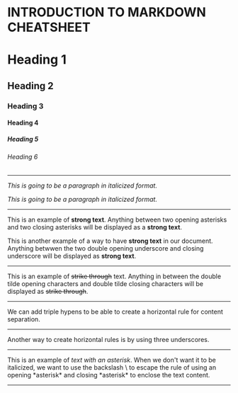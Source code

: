 # INTRODUCTION TO MARKDOWN CHEATSHEET

<!-- HEADING -->
# Heading 1
## Heading 2
### Heading 3
#### Heading 4
##### Heading 5
###### Heading 6

---

<!-- Italics -->
_This is going to be a paragraph in italicized format._

*This is going to be a paragraph in italicized format.*

---

<!-- STRONG -->
This is an example of **strong text**. Anything between two opening asterisks and two closing asterisks will be displayed as a **strong text**.

This is another example of a way to have __strong text__ in our document. Anything betwwen the two double opening underscore and closing underscore will be displayed as __strong text__.

---

<!-- STRIKE THROUGH -->
This is an example of ~~strike through~~ text. Anything in between the double tilde opening characters and double tilde closing characters will be displayed as ~~strike through~~.

---

<!-- HORIZONTAL RULE -->
We can add triple hypens to be able to create a horizontal rule for content separation.

---
Another way to create horizontal rules is by using three underscores.

___

<!-- ESCAPE CHARACTER RULES USING BACKSLASH -->
This is an example of *text with an asterisk*. When we don't want it to be italicized, we want to use the backslash \ to escape the rule of using an opening \*asterisk* and closing \*asterisk* to enclose the text content. 

---

